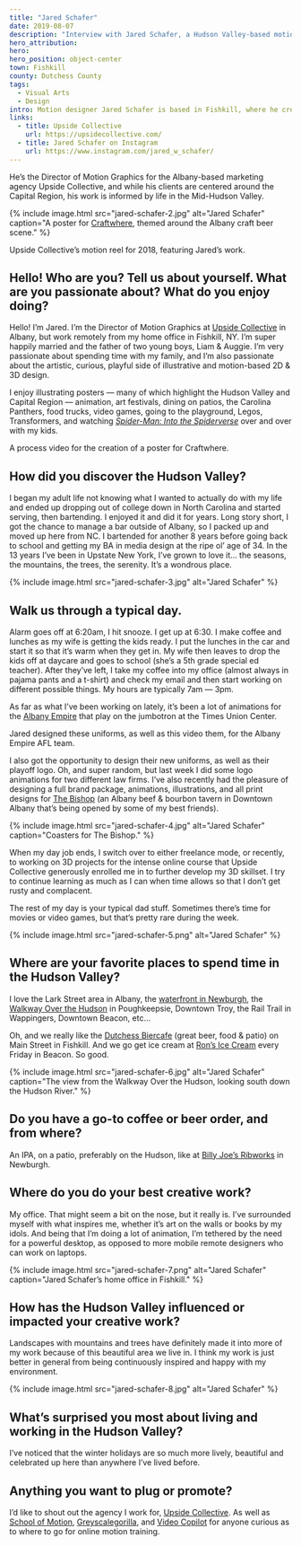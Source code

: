 ```yaml
---
title: "Jared Schafer"
date: 2019-08-07
description: "Interview with Jared Schafer, a Hudson Valley-based motion designer creating stunning animations and posters."
hero_attribution:
hero:
hero_position: object-center
town: Fishkill
county: Dutchess County
tags:
  - Visual Arts
  - Design
intro: Motion designer Jared Schafer is based in Fishkill, where he creates stunning animations and posters for high-profile clients.
links:
  - title: Upside Collective
    url: https://upsidecollective.com/
  - title: Jared Schafer on Instagram
    url: https://www.instagram.com/jared_w_schafer/
---
```


He’s the Director of Motion Graphics for the Albany-based marketing agency Upside Collective, and while his clients are centered around the Capital Region, his work is informed by life in the Mid-Hudson Valley.

{% include image.html src="jared-schafer-2.jpg" alt="Jared Schafer" caption="A poster for [Craftwhere](https://www.craftwhere.com/), themed around the Albany craft beer scene." %}

Upside Collective’s motion reel for 2018, featuring Jared’s work.

## Hello! Who are you? Tell us about yourself. What are you passionate about? What do you enjoy doing?

Hello! I’m Jared. I’m the Director of Motion Graphics at [Upside Collective](https://upsidecollective.com/) in Albany, but work remotely from my home office in Fishkill, NY. I’m super happily married and the father of two young boys, Liam & Auggie. I’m very passionate about spending time with my family, and I’m also passionate about the artistic, curious, playful side of illustrative and motion-based 2D & 3D design.

I enjoy illustrating posters — many of which highlight the Hudson Valley and Capital Region — animation, art festivals, dining on patios, the Carolina Panthers, food trucks, video games, going to the playground, Legos, Transformers, and watching _[Spider-Man: Into the Spiderverse](https://www.youtube.com/watch?v=g4Hbz2jLxvQ)_ over and over with my kids.

A process video for the creation of a poster for Craftwhere.

## How did you discover the Hudson Valley?

I began my adult life not knowing what I wanted to actually do with my life and ended up dropping out of college down in North Carolina and started serving, then bartending. I enjoyed it and did it for years. Long story short, I got the chance to manage a bar outside of Albany, so I packed up and moved up here from NC. I bartended for another 8 years before going back to school and getting my BA in media design at the ripe ol’ age of 34. In the 13 years I’ve been in Upstate New York, I’ve grown to love it… the seasons, the mountains, the trees, the serenity. It’s a wondrous place.

{% include image.html src="jared-schafer-3.jpg" alt="Jared Schafer" %}

## Walk us through a typical day.

Alarm goes off at 6:20am, I hit snooze. I get up at 6:30. I make coffee and lunches as my wife is getting the kids ready. I put the lunches in the car and start it so that it’s warm when they get in. My wife then leaves to drop the kids off at daycare and goes to school (she’s a 5th grade special ed teacher). After they’ve left, I take my coffee into my office (almost always in pajama pants and a t-shirt) and check my email and then start working on different possible things. My hours are typically 7am — 3pm.

As far as what I’ve been working on lately, it’s been a lot of animations for the [Albany Empire](http://www.thealbanyempire.com/home/) that play on the jumbotron at the Times Union Center.

Jared designed these uniforms, as well as this video them, for the Albany Empire AFL team.

I also got the opportunity to design their new uniforms, as well as their playoff logo. Oh, and super random, but last week I did some logo animations for two different law firms. I’ve also recently had the pleasure of designing a full brand package, animations, illustrations, and all print designs for [The Bishop](https://www.facebook.com/pages/category/Restaurant/The-Bishop-986242568239354/) (an Albany beef & bourbon tavern in Downtown Albany that’s being opened by some of my best friends).

{% include image.html src="jared-schafer-4.jpg" alt="Jared Schafer" caption="Coasters for The Bishop." %}

When my day job ends, I switch over to either freelance mode, or recently, to working on 3D projects for the intense online course that Upside Collective generously enrolled me in to further develop my 3D skillset. I try to continue learning as much as I can when time allows so that I don’t get rusty and complacent.

The rest of my day is your typical dad stuff. Sometimes there’s time for movies or video games, but that’s pretty rare during the week.

{% include image.html src="jared-schafer-5.png" alt="Jared Schafer" %}

## Where are your favorite places to spend time in the Hudson Valley?

I love the Lark Street area in Albany, the [waterfront in Newburgh](http://www.newburghonhudson.com/), the [Walkway Over the Hudson](https://walkway.org/) in Poughkeepsie, Downtown Troy, the Rail Trail in Wappingers, Downtown Beacon, etc…

Oh, and we really like the [Dutchess Biercafe](https://www.thedutchessbiercafe.com/) (great beer, food & patio) on Main Street in Fishkill. And we go get ice cream at [Ron’s Ice Cream](https://www.yelp.com/biz/rons-ice-cream-beacon) every Friday in Beacon. So good.

{% include image.html src="jared-schafer-6.jpg" alt="Jared Schafer" caption="The view from the Walkway Over the Hudson, looking south down the Hudson River." %}

## Do you have a go-to coffee or beer order, and from where?

An IPA, on a patio, preferably on the Hudson, like at [Billy Joe’s Ribworks](https://ribworks.com/) in Newburgh.

## Where do you do your best creative work?

My office. That might seem a bit on the nose, but it really is. I’ve surrounded myself with what inspires me, whether it’s art on the walls or books by my idols. And being that I’m doing a lot of animation, I’m tethered by the need for a powerful desktop, as opposed to more mobile remote designers who can work on laptops.

{% include image.html src="jared-schafer-7.png" alt="Jared Schafer" caption="Jared Schafer’s home office in Fishkill." %}

## How has the Hudson Valley influenced or impacted your creative work?

Landscapes with mountains and trees have definitely made it into more of my work because of this beautiful area we live in. I think my work is just better in general from being continuously inspired and happy with my environment.

{% include image.html src="jared-schafer-8.jpg" alt="Jared Schafer" %}

## What’s surprised you most about living and working in the Hudson Valley?

I’ve noticed that the winter holidays are so much more lively, beautiful and celebrated up here than anywhere I’ve lived before.

## Anything you want to plug or promote?

I’d like to shout out the agency I work for, [Upside Collective](https://upsidecollective.com/). As well as [School of Motion](https://www.schoolofmotion.com/), [Greyscalegorilla](https://greyscalegorilla.com/), and [Video Copilot](https://www.videocopilot.net/) for anyone curious as to where to go for online motion training.
